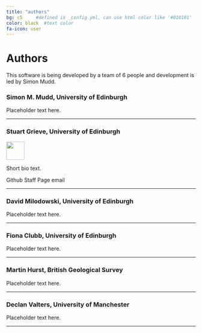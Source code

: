 ```yaml
---
title: "authors"
bg: c5     #defined in _config.yml, can use html color like '#010101'
color: black  #text color
fa-icon: user
---
```


# Authors

This software is being developed by a team of 6 people and development is led by Simon Mudd.



### Simon M. Mudd, University of Edinburgh

Placeholder text here.

****

### Stuart Grieve, University of Edinburgh


<img src="https://avatars0.githubusercontent.com/u/10617231?v=3&s=460" width="48">

Short bio text.

Github Staff Page email

****

### David Milodowski, University of Edinburgh

Placeholder text here.

****
### Fiona Clubb, University of Edinburgh

Placeholder text here.

****
### Martin Hurst, British Geological Survey

Placeholder text here.

****
### Declan Valters, University of Manchester

Placeholder text here.

****
 